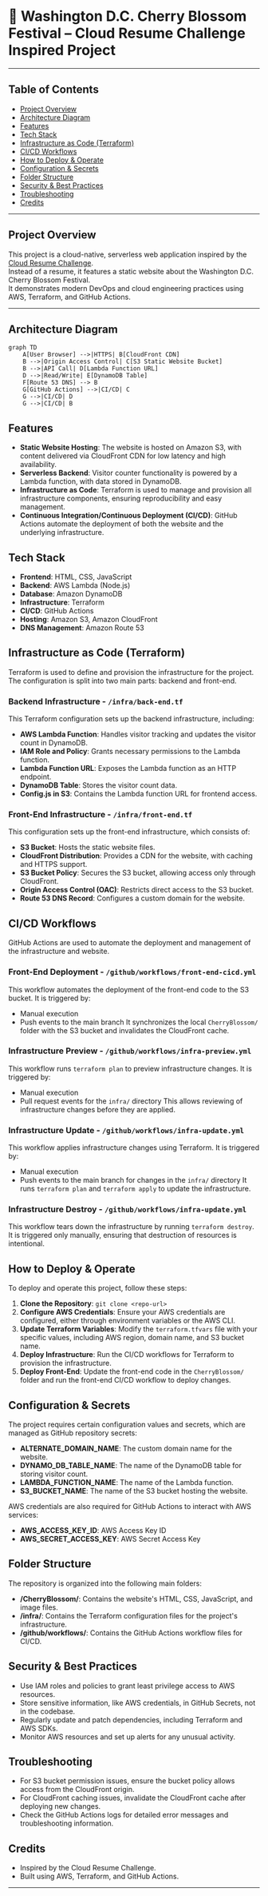 # 🌸 Washington D.C. Cherry Blossom Festival – Cloud Resume Challenge Inspired Project

---

## Table of Contents

- [Project Overview](#project-overview)
- [Architecture Diagram](#architecture-diagram)
- [Features](#features)
- [Tech Stack](#tech-stack)
- [Infrastructure as Code (Terraform)](#infrastructure-as-code-terraform)
- [CI/CD Workflows](#cicd-workflows)
- [How to Deploy & Operate](#how-to-deploy--operate)
- [Configuration & Secrets](#configuration--secrets)
- [Folder Structure](#folder-structure)
- [Security & Best Practices](#security--best-practices)
- [Troubleshooting](#troubleshooting)
- [Credits](#credits)

---

## Project Overview

This project is a cloud-native, serverless web application inspired by the [Cloud Resume Challenge](https://cloudresumechallenge.dev/).  
Instead of a resume, it features a static website about the Washington D.C. Cherry Blossom Festival.  
It demonstrates modern DevOps and cloud engineering practices using AWS, Terraform, and GitHub Actions.

---

## Architecture Diagram

```mermaid
graph TD
    A[User Browser] -->|HTTPS| B[CloudFront CDN]
    B -->|Origin Access Control| C[S3 Static Website Bucket]
    B -->|API Call| D[Lambda Function URL]
    D -->|Read/Write| E[DynamoDB Table]
    F[Route 53 DNS] --> B
    G[GitHub Actions] -->|CI/CD| C
    G -->|CI/CD| D
    G -->|CI/CD| B
```

## Features

- **Static Website Hosting**: The website is hosted on Amazon S3, with content delivered via CloudFront CDN for low latency and high availability.
- **Serverless Backend**: Visitor counter functionality is powered by a Lambda function, with data stored in DynamoDB.
- **Infrastructure as Code**: Terraform is used to manage and provision all infrastructure components, ensuring reproducibility and easy management.
- **Continuous Integration/Continuous Deployment (CI/CD)**: GitHub Actions automate the deployment of both the website and the underlying infrastructure.

## Tech Stack

- **Frontend**: HTML, CSS, JavaScript
- **Backend**: AWS Lambda (Node.js)
- **Database**: Amazon DynamoDB
- **Infrastructure**: Terraform
- **CI/CD**: GitHub Actions
- **Hosting**: Amazon S3, Amazon CloudFront
- **DNS Management**: Amazon Route 53

## Infrastructure as Code (Terraform)

Terraform is used to define and provision the infrastructure for the project. The configuration is split into two main parts: backend and front-end.

### Backend Infrastructure - `/infra/back-end.tf`
This Terraform configuration sets up the backend infrastructure, including:
- **AWS Lambda Function**: Handles visitor tracking and updates the visitor count in DynamoDB.
- **IAM Role and Policy**: Grants necessary permissions to the Lambda function.
- **Lambda Function URL**: Exposes the Lambda function as an HTTP endpoint.
- **DynamoDB Table**: Stores the visitor count data.
- **Config.js in S3**: Contains the Lambda function URL for frontend access.

### Front-End Infrastructure - `/infra/front-end.tf`
This configuration sets up the front-end infrastructure, which consists of:
- **S3 Bucket**: Hosts the static website files.
- **CloudFront Distribution**: Provides a CDN for the website, with caching and HTTPS support.
- **S3 Bucket Policy**: Secures the S3 bucket, allowing access only through CloudFront.
- **Origin Access Control (OAC)**: Restricts direct access to the S3 bucket.
- **Route 53 DNS Record**: Configures a custom domain for the website.

## CI/CD Workflows

GitHub Actions are used to automate the deployment and management of the infrastructure and website.

### Front-End Deployment - `/github/workflows/front-end-cicd.yml`
This workflow automates the deployment of the front-end code to the S3 bucket. It is triggered by:
- Manual execution
- Push events to the main branch
It synchronizes the local `CherryBlossom/` folder with the S3 bucket and invalidates the CloudFront cache.

### Infrastructure Preview - `/github/workflows/infra-preview.yml`
This workflow runs `terraform plan` to preview infrastructure changes. It is triggered by:
- Manual execution
- Pull request events for the `infra/` directory
This allows reviewing of infrastructure changes before they are applied.

### Infrastructure Update - `/github/workflows/infra-update.yml`
This workflow applies infrastructure changes using Terraform. It is triggered by:
- Manual execution
- Push events to the main branch for changes in the `infra/` directory
It runs `terraform plan` and `terraform apply` to update the infrastructure.

### Infrastructure Destroy - `/github/workflows/infra-update.yml`
This workflow tears down the infrastructure by running `terraform destroy`. It is triggered only manually, ensuring that destruction of resources is intentional.

## How to Deploy & Operate

To deploy and operate this project, follow these steps:

1. **Clone the Repository**: `git clone <repo-url>`
2. **Configure AWS Credentials**: Ensure your AWS credentials are configured, either through environment variables or the AWS CLI.
3. **Update Terraform Variables**: Modify the `terraform.tfvars` file with your specific values, including AWS region, domain name, and S3 bucket name.
4. **Deploy Infrastructure**: Run the CI/CD workflows for Terraform to provision the infrastructure.
5. **Deploy Front-End**: Update the front-end code in the `CherryBlossom/` folder and run the front-end CI/CD workflow to deploy changes.

## Configuration & Secrets

The project requires certain configuration values and secrets, which are managed as GitHub repository secrets:

- **ALTERNATE_DOMAIN_NAME**: The custom domain name for the website.
- **DYNAMO_DB_TABLE_NAME**: The name of the DynamoDB table for storing visitor count.
- **LAMBDA_FUNCTION_NAME**: The name of the Lambda function.
- **S3_BUCKET_NAME**: The name of the S3 bucket hosting the website.

AWS credentials are also required for GitHub Actions to interact with AWS services:

- **AWS_ACCESS_KEY_ID**: AWS Access Key ID
- **AWS_SECRET_ACCESS_KEY**: AWS Secret Access Key

## Folder Structure

The repository is organized into the following main folders:

- **/CherryBlossom/**: Contains the website's HTML, CSS, JavaScript, and image files.
- **/infra/**: Contains the Terraform configuration files for the project's infrastructure.
- **/github/workflows/**: Contains the GitHub Actions workflow files for CI/CD.

## Security & Best Practices

- Use IAM roles and policies to grant least privilege access to AWS resources.
- Store sensitive information, like AWS credentials, in GitHub Secrets, not in the codebase.
- Regularly update and patch dependencies, including Terraform and AWS SDKs.
- Monitor AWS resources and set up alerts for any unusual activity.

## Troubleshooting

- For S3 bucket permission issues, ensure the bucket policy allows access from the CloudFront origin.
- For CloudFront caching issues, invalidate the CloudFront cache after deploying new changes.
- Check the GitHub Actions logs for detailed error messages and troubleshooting information.

## Credits

- Inspired by the Cloud Resume Challenge.
- Built using AWS, Terraform, and GitHub Actions.

---
